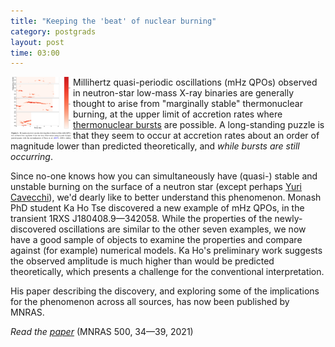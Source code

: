 ```yaml
---
title: "Keeping the 'beat' of nuclear burning"
category: postgrads
layout: post
time: 03:00
---
```

<!-- header generated from blosxom format post; make_header.pl 23.1.2022 -->
<p>
<img src="/images/tse21.png" width="100" align="left">
Millihertz quasi-periodic oscillations (mHz QPOs) observed in neutron-star
low-mass X-ray binaries are generally thought to arise from 
"marginally stable" thermonuclear burning, at the upper limit of 
accretion rates where 
<a href="https://ui.adsabs.harvard.edu/abs/2021ASSL..461..209G">thermonuclear
bursts</a> are possible. A long-standing puzzle is that they seem to occur
at accretion rates about an order of magnitude lower than predicted 
theoretically, and <em>while bursts are still occurring</em>.
</p>
<p>Since no-one knows how you can simultaneously have (quasi-) stable and
unstable burning on the surface of a neutron star (except perhaps
<a href="https://ui.adsabs.harvard.edu/abs/2020MNRAS.499.2148C/">Yuri Cavecchi</a>), we'd dearly like to 
better understand this phenomenon. Monash PhD student Ka Ho Tse discovered
a new example of mHz QPOs, in the transient 1RXS J180408.9&mdash;342058. While
the properties of the newly-discovered oscillations are similar to the other
seven examples, we now have a good sample of objects to examine the properties
and compare against (for example) numerical models. Ka Ho's preliminary work
suggests the observed amplitude is much higher than would be predicted
theoretically, which presents a challenge for the conventional interpretation.
</p>
<p>
His paper describing the discovery, and exploring some of the implications
for the phenomenon across all sources, has now been published by MNRAS.
</p>
<p><em>Read the <a href="https://academic.oup.com/mnras/article-abstract/500/1/34/5928573">paper</a></em> (MNRAS 500, 34&mdash;39, 2021)</p>
